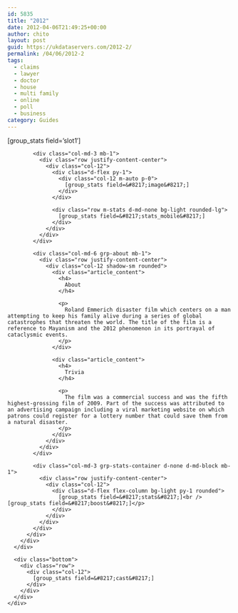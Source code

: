```yaml
---
id: 5835
title: "2012"
date: 2012-04-06T21:49:25+00:00
author: chito
layout: post
guid: https://ukdataservers.com/2012-2/
permalink: /04/06/2012-2
tags:
  - claims
  - lawyer
  - doctor
  - house
  - multi family
  - online
  - poll
  - business
category: Guides
---
```

<!--Content-->

<div class="main-content">
  <div class="row">
    <div class="col-12">
      <div id="header-section" class="mx-3 mb-2">
        <div class="col-12">
          <div class="row bg-white shadow py-3 rounded">
            <div class="ad col-sm-12 p-1 mb-1">
 <div class="main-content">
  <div class="row">
    <div class="col-12">
      <div id="header-section" class="mx-3 mb-2">
        <div class="col-12">
          <div class="row bg-white shadow py-3 rounded">
            <div class="ad col-sm-12 p-1 mb-1">
 <div class="main-content">
  <div class="row">
    <div class="col-12">
      <div id="header-section" class="mx-3 mb-2">
        <div class="col-12">
          <div class="row bg-white shadow py-3 rounded">
            <div class="ad col-sm-12 p-1 mb-1">
 <div class="main-content">
  <div class="row">
    <div class="col-12">
      <div id="header-section" class="mx-3 mb-2">
        <div class="col-12">
          <div class="row bg-white shadow py-3 rounded">
            <div class="ad col-sm-12 p-1 mb-1">
 <div class="main-content">
  <div class="row">
    <div class="col-12">
      <div id="header-section" class="mx-3 mb-2">
        <div class="col-12">
          <div class="row bg-white shadow py-3 rounded">
            <div class="ad col-sm-12 p-1 mb-1">
 <div class="main-content">
  <div class="row">
    <div class="col-12">
      <div id="header-section" class="mx-3 mb-2">
        <div class="col-12">
          <div class="row bg-white shadow py-3 rounded">
            <div class="ad col-sm-12 p-1 mb-1">
 <div class="main-content">
  <div class="row">
    <div class="col-12">
      <div id="header-section" class="mx-3 mb-2">
        <div class="col-12">
          <div class="row bg-white shadow py-3 rounded">
            <div class="ad col-sm-12 p-1 mb-1">
 <div class="main-content">
  <div class="row">
    <div class="col-12">
      <div id="header-section" class="mx-3 mb-2">
        <div class="col-12">
          <div class="row bg-white shadow py-3 rounded">
            <div class="ad col-sm-12 p-1 mb-1">
 <div class="main-content">
  <div class="row">
    <div class="col-12">
      <div id="header-section" class="mx-3 mb-2">
        <div class="col-12">
          <div class="row bg-white shadow py-3 rounded">
            <div class="ad col-sm-12 p-1 mb-1">
 <div class="main-content">
  <div class="row">
    <div class="col-12">
      <div id="header-section" class="mx-3 mb-2">
        <div class="col-12">
          <div class="row bg-white shadow py-3 rounded">
            <div class="ad col-sm-12 p-1 mb-1">
 <div class="main-content">
  <div class="row">
    <div class="col-12">
      <div id="header-section" class="mx-3 mb-2">
        <div class="col-12">
          <div class="row bg-white shadow py-3 rounded">
            <div class="ad col-sm-12 p-1 mb-1">
 <div class="main-content">
  <div class="row">
    <div class="col-12">
      <div id="header-section" class="mx-3 mb-2">
        <div class="col-12">
          <div class="row bg-white shadow py-3 rounded">
            <div class="ad col-sm-12 p-1 mb-1">
              [group_stats field=&#8217;slot1&#8242;]
            </div>
            
            <div class="col-md-3 mb-1">
              <div class="row justify-content-center">
                <div class="col-12">
                  <div class="d-flex py-1">
                    <div class="col-12 m-auto p-0">
                      [group_stats field=&#8217;image&#8217;]
                    </div>
                  </div>
                  
                  <div class="row m-stats d-md-none bg-light rounded-lg">
                    [group_stats field=&#8217;stats_mobile&#8217;]
                  </div>
                </div>
              </div>
            </div>
            
            <div class="col-md-6 grp-about mb-1">
              <div class="row justify-content-center">
                <div class="col-12 shadow-sm rounded">
                  <div class="article_content">
                    <h4>
                      About
                    </h4>
                    
                    <p>
                      Roland Emmerich disaster film which centers on a man attempting to keep his family alive during a series of global catastrophes that threaten the world. The title of the film is a reference to Mayanism and the 2012 phenomenon in its portrayal of cataclysmic events.
                    </p>
                  </div>
                  
                  <div class="article_content">
                    <h4>
                      Trivia
                    </h4>
                    
                    <p>
                      The film was a commercial success and was the fifth highest-grossing film of 2009. Part of the success was attributed to an advertising campaign including a viral marketing website on which patrons could register for a lottery number that could save them from a natural disaster.
                    </p>
                  </div>
                </div>
              </div>
            </div>
            
            <div class="col-md-3 grp-stats-container d-none d-md-block mb-1">
              <div class="row justify-content-center">
                <div class="col-12">
                  <div class="d-flex flex-column bg-light py-1 rounded">
                    [group_stats field=&#8217;stats&#8217;]<br /> [group_stats field=&#8217;boost&#8217;]</p>
                  </div>
                </div>
              </div>
            </div>
          </div>
        </div>
      </div>
      
      <div class="bottom">
        <div class="row">
          <div class="col-12">
            [group_stats field=&#8217;cast&#8217;]
          </div>
        </div>
      </div>
    </div>
  </div>
</div>